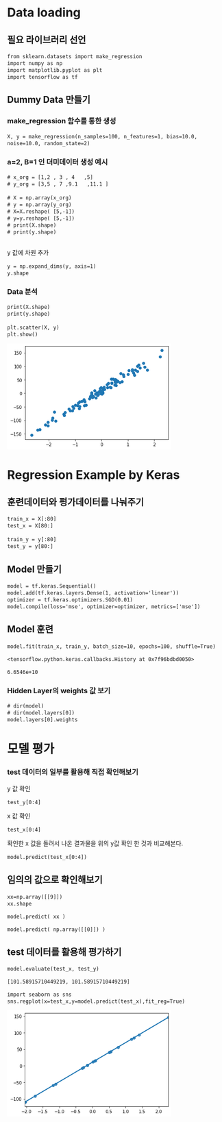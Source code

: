 # Data loading

## 필요 라이브러리 선언


```
from sklearn.datasets import make_regression
import numpy as np
import matplotlib.pyplot as plt
import tensorflow as tf

```

## Dummy Data 만들기

### make_regression 함수를 통한 생성


```
X, y = make_regression(n_samples=100, n_features=1, bias=10.0, noise=10.0, random_state=2)

```

### a=2, B=1 인 더미데이터 생성 예시


```
# x_org = [1,2 , 3 , 4   ,5]
# y_org = [3,5 , 7 ,9.1   ,11.1 ]

# X = np.array(x_org)
# y = np.array(y_org)
# X=X.reshape( [5,-1])
# y=y.reshape( [5,-1])
# print(X.shape)
# print(y.shape)


```

y 값에 차원 추가


```
y = np.expand_dims(y, axis=1)
y.shape
```

### Data 분석


```
print(X.shape)
print(y.shape)

plt.scatter(X, y)
plt.show()
```


    
![png](00.Keras_simple_regression_files/00.Keras_simple_regression_11_0.png)
    


# Regression Example by Keras

## 훈련데이터와 평가데이터를 나눠주기


```
train_x = X[:80]
test_x = X[80:]

train_y = y[:80]
test_y = y[80:]

```

## Model 만들기


```
model = tf.keras.Sequential()
model.add(tf.keras.layers.Dense(1, activation='linear'))
optimizer = tf.keras.optimizers.SGD(0.01)
model.compile(loss='mse', optimizer=optimizer, metrics=['mse'])

```

## Model 훈련


```
model.fit(train_x, train_y, batch_size=10, epochs=100, shuffle=True)        

```




    <tensorflow.python.keras.callbacks.History at 0x7f96bdbd0050>




```
6.6546e+10
```

### Hidden Layer의 weights 값 보기


```
# dir(model)
# dir(model.layers[0])
model.layers[0].weights
```

# 모델 평가

### test 데이터의 일부를 활용해 직접 확인해보기

y 값 확인


```
test_y[0:4]
```

x 값 확인


```
test_x[0:4]
```

확인한 x 값을 돌려서 나온 결과물을 위의 y값 확인 한 것과 비교해본다.


```
model.predict(test_x[0:4])

```

## 임의의 값으로 확인해보기


```
xx=np.array([[9]])
xx.shape
```


```
model.predict( xx )
```


```
model.predict( np.array([[0]]) )
```

## test 데이터를 활용해 평가하기


```
model.evaluate(test_x, test_y)
```




    [101.58915710449219, 101.58915710449219]




```
import seaborn as sns
sns.regplot(x=test_x,y=model.predict(test_x),fit_reg=True)

```


    
![png](00.Keras_simple_regression_files/00.Keras_simple_regression_36_0.png)
    



```

```
